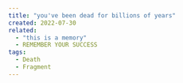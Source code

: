 ```yaml
---
title: "you've been dead for billions of years"
created: 2022-07-30
related:
  - "this is a memory"
  - REMEMBER YOUR SUCCESS
tags:
  - Death
  - Fragment
---
```

